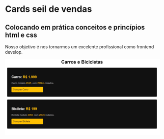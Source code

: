 # Cards seil de vendas
## Colocando em prática conceitos e princípios html e css

Nosso objetivo é nos tornarmos um excelente profissional como frontend
develop.

![Imagem do resultado do trabalho](https://github.com/isacmarkus92/biciletasecarroshtmlecss/blob/60f06207aa377ea5f90ca777ff7bf74d8b325975/carrosebicicletas.jpg)

